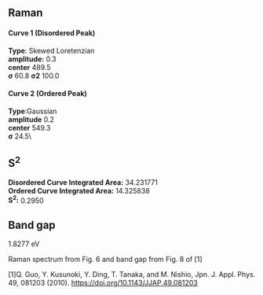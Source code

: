 ## Raman

#### Curve 1 (Disordered Peak)
**Type**: Skewed Loretenzian\
**amplitude:** 0.3\
**center** 489.5\
**σ** 60.8
**σ2** 100.0


#### Curve 2 (Ordered Peak)
**Type**:Gaussian\
**amplitude** 0.2\
**center** 549.3\
**σ** 24.5\


## S<sup>2</sup>
**Disordered Curve Integrated Area:** 34.231771\
**Ordered Curve Integrated Area:** 14.325838\
**S<sup>2</sup>:** 0.2950


## Band gap
1.8277 eV


Raman spectrum from Fig. 6 and band gap from Fig. 8 of [1]


[1]Q. Guo, Y. Kusunoki, Y. Ding, T. Tanaka, and M. Nishio, Jpn. J. Appl. Phys. 49, 081203 (2010).
https://doi.org/10.1143/JJAP.49.081203
